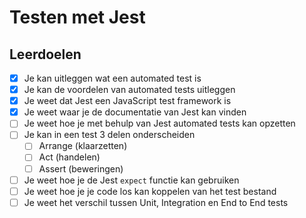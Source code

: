 # Testen met Jest

## Leerdoelen

- [x] Je kan uitleggen wat een automated test is
- [x] Je kan de voordelen van automated tests uitleggen
- [x] Je weet dat Jest een JavaScript test framework is
- [x] Je weet waar je de documentatie van Jest kan vinden
- [ ] Je weet hoe je met behulp van Jest automated tests kan opzetten
- [ ] Je kan in een test 3 delen onderscheiden
  - [ ] Arrange (klaarzetten)
  - [ ] Act (handelen)
  - [ ] Assert (beweringen)
- [ ] Je weet hoe je de Jest `expect` functie kan gebruiken
- [ ] Je weet hoe je je code los kan koppelen van het test bestand
- [ ] Je weet het verschil tussen Unit, Integration en End to End tests
